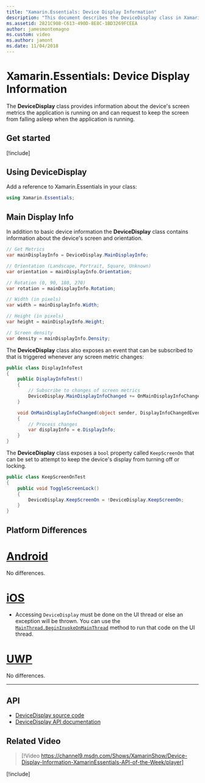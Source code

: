 ```yaml
---
title: "Xamarin.Essentials: Device Display Information"
description: "This document describes the DeviceDisplay class in Xamarin.Essentials, which provides screen metrics for the device on which the application is running."
ms.assetid: 2821C908-C613-490D-8E8C-1BD3269FCEEA
author: jamesmontemagno
ms.custom: video
ms.author: jamont
ms.date: 11/04/2018
---
```


# Xamarin.Essentials: Device Display Information

The **DeviceDisplay** class provides information about the device's screen metrics the application is running on and can request to keep the screen from falling asleep when the application is running.

## Get started

[!include[](~/essentials/includes/get-started.md)]

## Using DeviceDisplay

Add a reference to Xamarin.Essentials in your class:

```csharp
using Xamarin.Essentials;
```

## Main Display Info

In addition to basic device information the **DeviceDisplay** class contains information about the device's screen and orientation.

```csharp
// Get Metrics
var mainDisplayInfo = DeviceDisplay.MainDisplayInfo;

// Orientation (Landscape, Portrait, Square, Unknown)
var orientation = mainDisplayInfo.Orientation;

// Rotation (0, 90, 180, 270)
var rotation = mainDisplayInfo.Rotation;

// Width (in pixels)
var width = mainDisplayInfo.Width;

// Height (in pixels)
var height = mainDisplayInfo.Height;

// Screen density
var density = mainDisplayInfo.Density;
```

The **DeviceDisplay** class also exposes an event that can be subscribed to that is triggered whenever any screen metric changes:

```csharp
public class DisplayInfoTest
{
    public DisplayInfoTest()
    {
        // Subscribe to changes of screen metrics
        DeviceDisplay.MainDisplayInfoChanged += OnMainDisplayInfoChanged;
    }

    void OnMainDisplayInfoChanged(object sender, DisplayInfoChangedEventArgs  e)
    {
        // Process changes
        var displayInfo = e.DisplayInfo;
    }
}
```

The **DeviceDisplay** class exposes a `bool` property called `KeepScreenOn` that can be set to attempt to keep the device's display from turning off or locking.

```csharp
public class KeepScreenOnTest
{
    public void ToggleScreenLock()
    {
        DeviceDisplay.KeepScreenOn = !DeviceDisplay.KeepScreenOn;
    }
}
```

## Platform Differences

# [Android](#tab/android)

No differences.

# [iOS](#tab/ios)

- Accessing `DeviceDisplay` must be done on the UI thread or else an exception will be thrown. You can use the [`MainThread.BeginInvokeOnMainThread`](~/essentials/main-thread.md) method to run that code on the UI thread.

# [UWP](#tab/uwp)

No differences.

--------------

## API

- [DeviceDisplay source code](https://github.com/xamarin/Essentials/tree/master/Xamarin.Essentials/DeviceDisplay)
- [DeviceDisplay API documentation](xref:Xamarin.Essentials.DeviceDisplay)

## Related Video

> [!Video https://channel9.msdn.com/Shows/XamarinShow/Device-Display-Information-XamarinEssentials-API-of-the-Week/player]

[!include[](~/essentials/includes/xamarin-show-essentials.md)]

